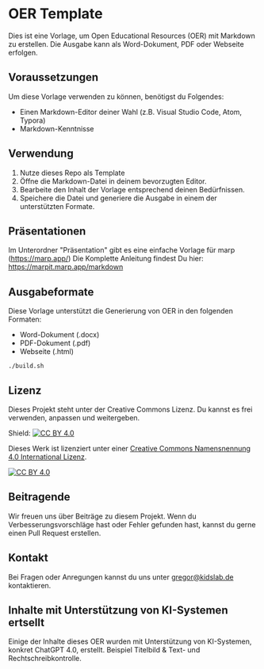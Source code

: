 # OER Template

Dies ist eine Vorlage, um Open Educational Resources (OER) mit Markdown zu erstellen. Die Ausgabe kann als Word-Dokument, PDF oder Webseite erfolgen.

## Voraussetzungen

Um diese Vorlage verwenden zu können, benötigst du Folgendes:

- Einen Markdown-Editor deiner Wahl (z.B. Visual Studio Code, Atom, Typora)
- Markdown-Kenntnisse

## Verwendung

1. Nutze dieses Repo als Template
2. Öffne die Markdown-Datei in deinem bevorzugten Editor.
3. Bearbeite den Inhalt der Vorlage entsprechend deinen Bedürfnissen.
4. Speichere die Datei und generiere die Ausgabe in einem der unterstützten Formate.

## Präsentationen

Im Unterordner "Präsentation" gibt es eine einfache Vorlage für marp (https://marp.app/)
Die Komplette Anleitung findest Du hier: https://marpit.marp.app/markdown


## Ausgabeformate

Diese Vorlage unterstützt die Generierung von OER in den folgenden Formaten:

- Word-Dokument (.docx)
- PDF-Dokument (.pdf)
- Webseite (.html)

`./build.sh`

## Lizenz

Dieses Projekt steht unter der Creative Commons Lizenz. Du kannst es frei verwenden, anpassen und weitergeben.

Shield: [![CC BY 4.0][cc-by-shield]][cc-by]

Dieses Werk ist lizenziert unter einer
[Creative Commons Namensnennung 4.0 International Lizenz][cc-by].

[![CC BY 4.0][cc-by-image]][cc-by]

[cc-by]: http://creativecommons.org/licenses/by/4.0/
[cc-by-image]: https://i.creativecommons.org/l/by/4.0/88x31.png
[cc-by-shield]: https://img.shields.io/badge/License-CC%20BY%204.0-lightgrey.svg

## Beitragende

Wir freuen uns über Beiträge zu diesem Projekt. Wenn du Verbesserungsvorschläge hast oder Fehler gefunden hast, kannst du gerne einen Pull Request erstellen.

## Kontakt

Bei Fragen oder Anregungen kannst du uns unter gregor@kidslab.de kontaktieren.

## Inhalte mit Unterstützung von KI-Systemen ertsellt

Einige der Inhalte dieses OER wurden mit Unterstützung von KI-Systemen, konkret ChatGPT 4.0, erstellt. Beispiel Titelbild & Text- und Rechtschreibkontrolle.
